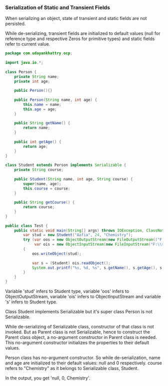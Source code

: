 ### Serialization of Static and Transient Fields
When serializing an object, state of transient and static fields are not persisted.

While de-serializing, transient fields are initialized to default values (null for reference type and respective Zeros for primitive types) and static fields refer to current value.

```java
package com.udayankhattry.ocp;
 
import java.io.*;
 
class Person {
    private String name;
    private int age;
 
    public Person(){}
 
    public Person(String name, int age) {
        this.name = name;
        this.age = age;
    }
 
    public String getName() {
        return name;
    }
 
    public int getAge() {
        return age;
    }
}
 
class Student extends Person implements Serializable {
    private String course;
 
    public Student(String name, int age, String course) {
        super(name, age);
        this.course = course;
    }
 
    public String getCourse() {
        return course;
    }
}
 
public class Test {
    public static void main(String[] args) throws IOException, ClassNotFoundException {
        var stud = new Student("Aafia", 24, "Chemistry");
        try (var oos = new ObjectOutputStream(new FileOutputStream(("F:\\stud.ser")));
             var ois = new ObjectInputStream(new FileInputStream("F:\\stud.ser")))
        {
            oos.writeObject(stud);
 
            var s = (Student) ois.readObject();
            System.out.printf("%s, %d, %s", s.getName(), s.getAge(), s.getCourse());
        }
    }
}
```

Variable 'stud' infers to Student type, variable 'oos' infers to ObjectOutputStream, variable 'ois' infers to ObjectInputStream and variable 's' infers to Student type.



Class Student implements Serializable but it's super class Person is not Serializable.



While de-serializing of Serializable class, constructor of that class is not invoked. But as Parent class is not Serializable, hence to construct the Parent class object, a no-argument constructor in Parent class is needed. This no-argument constructor initializes the properties to their default values.



Person class has no-argument constructor. So while de-serialization, name and age are initialized to their default values: null and 0 respectively. course refers to "Chemistry" as it belongs to Serializable class, Student.



In the output, you get 'null, 0, Chemistry'.